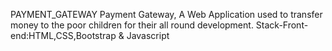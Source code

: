 PAYMENT_GATEWAY
Payment Gateway, A Web Application used to transfer money to the poor children for their all round development.
Stack-Front-end:HTML,CSS,Bootstrap & Javascript
